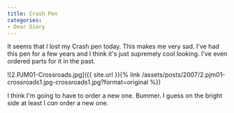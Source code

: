 ```yaml
---
title: Crash Pen
categories:
- Dear Diary
---
```


It seems that I lost my Crash pen today. This makes me very sad. I've had this pen for a few years and I think it's just supremely cool looking. I've even ordered parts for it in the past.

![2.PJM01-Crossroads.jpg]({{ site.url }}{% link /assets/posts/2007/2.pjm01-crossroads1.jpg-crossroads1.jpg?format=original %})

I think I'm going to have to order a new one. Bummer. I guess on the bright side at least I _can_ order a new one.
